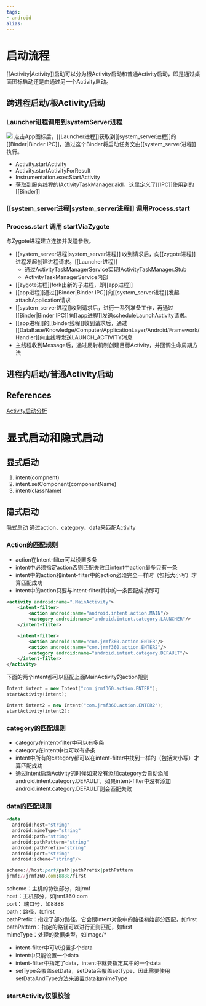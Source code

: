 ```yaml
---
tags: 
- android
alias:
---
```

# 启动流程
[[Activity|Activity]]启动可以分为根Activity启动和普通Activity启动，即是通过桌面图标启动还是由通过另一个Activity启动。
## 跨进程启动/根Activity启动
### Launcher进程调用到systemServer进程
 ![](https://p1-jj.byteimg.com/tos-cn-i-t2oaga2asx/gold-user-assets/2019/10/9/16daf8c05d64c40a~tplv-t2oaga2asx-zoom-in-crop-mark:4536:0:0:0.awebp)
点击App图标后，[[Launcher进程]]获取到[[system_server进程]]的[[Binder|Binder IPC]]，通过这个Binder将启动任务交由[[system_server进程]]执行。
- Activity.startActivity
- Activity.startActivityForResult
- Instrumentation.execStartActivity
- 获取到服务线程的IActivityTaskManager.aidl，这里定义了[[IPC]]使用到的[[Binder]]
### [[system_server进程|system_server进程]] 调用Process.start
### Process.start 调用 startViaZygote
与Zygote进程建立连接并发送参数。



- [[system_server进程|system_server进程]] 收到请求后，向[[zygote进程]]进程发起创建进程请求。[[Launcher进程]]
	- 通过ActivityTaskManagerService实现IActivityTaskManager.Stub
	- ActivityTaskManagerService内部
- [[zygote进程]]fork出新的子进程，即[[app进程]]
- [[app进程]]通过[[Binder|Binder IPC]]向[[system_server进程]]发起attachApplication请求
- [[system_server进程]]收到请求后，进行一系列准备工作，再通过[[Binder|Binder IPC]]向[[app进程]]发送scheduleLaunchActivity请求。
- [[app进程]]的[[binder线程]]收到请求后，通过[[DataBase/Knowledge/Computer/ApplicationLayer/Android/Framework/Handler]]向主线程发送LAUNCH_ACTIVITY消息
- 主线程收到Message后，通过反射机制创建目标Activity，并回调生命周期方法
## 进程内启动/普通Activity启动
## References 
[Activity启动分析](https://juejin.cn/post/6844903959581163528#heading-1) 
# 显式启动和隐式启动
## 显式启动
1. intent(compnent)
2. intent.setComponent(componentName)
3. intent(className)
## 隐式启动
[隐式启动](https://www.jianshu.com/p/12c6253f1851) 
通过action、category、data来匹配Activity
### Action的匹配规则
-   action在Intent-filter可以设置多条
-   intent中必须指定action否则匹配失败且intent中action最多只有一条
-   intent中的action和intent-filter中的action必须完全一样时（包括大小写）才算匹配成功
-   intent中的action只要与intent-filter其中的一条匹配成功即可

```xml
<activity android:name=".MainActivity">
    <intent-filter>
        <action android:name="android.intent.action.MAIN"/>
        <category android:name="android.intent.category.LAUNCHER"/>
    </intent-filter>

    <intent-filter>
        <action android:name="com.jrmf360.action.ENTER"/>
        <action android:name="com.jrmf360.action.ENTER2"/>
        <category android:name="android.intent.category.DEFAULT"/>
    </intent-filter>
</activity>
```

下面的两个intent都可以匹配上面MainActivity的action规则

```cpp
Intent intent = new Intent("com.jrmf360.action.ENTER");
startActivity(intent);

Intent intent2 = new Intent("com.jrmf360.action.ENTER2");
startActivity(intent2);
```
### category的匹配规则
-   category在intent-filter中可以有多条
-   category在intent中也可以有多条
-   intent中所有的category都可以在intent-filter中找到一样的（包括大小写）才算匹配成功
-   通过intent启动Activity的时候如果没有添加category会自动添加android.intent.category.DEFAULT，如果intent-filter中没有添加android.intent.category.DEFAULT则会匹配失败
### data的匹配规则
```kotlin
<data 
  android:host="string"
  android:mimeType="string"
  android:path="string"
  android:pathPattern="string"
  android:pathPrefix="string"
  android:port="string"
  android:scheme="string"/>
```
```ruby
scheme://host:port/path|pathPrefix|pathPattern
jrmf://jrmf360.com:8888/first
```
scheme：主机的协议部分，如jrmf  
host：主机部分，如jrmf360.com  
port： 端口号，如8888  
path：路径，如first  
pathPrefix：指定了部分路径，它会跟Intent对象中的路径初始部分匹配，如first  
pathPattern：指定的路径可以进行正则匹配，如first  
mimeType：处理的数据类型，如image/*

-   intent-filter中可以设置多个data
-   intent中只能设置一个data
-   intent-filter中指定了data，intent中就要指定其中的一个data
-   setType会覆盖setData，setData会覆盖setType，因此需要使用setDataAndType方法来设置data和mimeType
### startActivity权限校验

  




